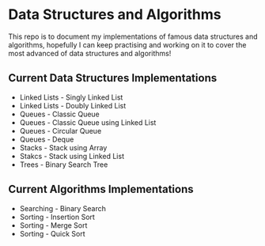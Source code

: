 # Data Structures and Algorithms

This repo is to document my implementations of famous data structures and algorithms, hopefully I can keep practising and working on it to cover the most advanced of data structures and algorithms!

## Current Data Structures Implementations

- Linked Lists - Singly Linked List
- Linked Lists - Doubly Linked List
- Queues - Classic Queue
- Queues - Classic Queue using Linked List
- Queues - Circular Queue
- Queues - Deque
- Stacks - Stack using Array
- Stakcs - Stack using Linked List
- Trees - Binary Search Tree

## Current Algorithms Implementations

- Searching - Binary Search
- Sorting - Insertion Sort
- Sorting - Merge Sort
- Sorting - Quick Sort

